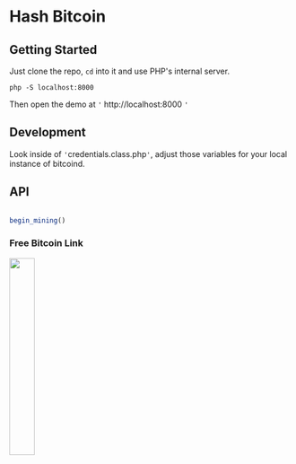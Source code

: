 # Hash Bitcoin

## Getting Started

Just clone the repo, `cd` into it and use PHP's internal server.

`php -S localhost:8000`

Then open the demo at `'` http://localhost:8000 `'`

##  Development
Look inside of `'`credentials.class.php`'`, adjust those variables for your local instance of bitcoind.

## API

```JavaScript

begin_mining()


```
### Free Bitcoin Link
<a href='https://freebitco.in/?r=7594880&tag=eett' target='_blank'>
<img src='https://media.giphy.com/media/26zzh90N0x5BPLgJ2/giphy.gif' titlte='<?" echo begin_mining(); "?>' width="30%" height="30%">
</a>

